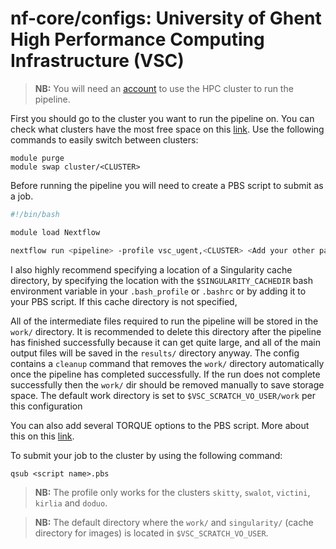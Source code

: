 # nf-core/configs: University of Ghent High Performance Computing Infrastructure (VSC)

> **NB:** You will need an [account](https://www.ugent.be/hpc/en/access/faq/access) to use the HPC cluster to run the pipeline.

First you should go to the cluster you want to run the pipeline on. You can check what clusters have the most free space on this [link](https://shieldon.ugent.be:8083/pbsmon-web-users/). Use the following commands to easily switch between clusters:

```shell
module purge
module swap cluster/<CLUSTER>
```

Before running the pipeline you will need to create a PBS script to submit as a job.

```bash
#!/bin/bash

module load Nextflow

nextflow run <pipeline> -profile vsc_ugent,<CLUSTER> <Add your other parameters>
```

I also highly recommend specifying a location of a Singularity cache directory, by specifying the location with the `$SINGULARITY_CACHEDIR` bash environment variable in your `.bash_profile` or `.bashrc` or by adding it to your PBS script. If this cache directory is not specified,

All of the intermediate files required to run the pipeline will be stored in the `work/` directory. It is recommended to delete this directory after the pipeline has finished successfully because it can get quite large, and all of the main output files will be saved in the `results/` directory anyway.
The config contains a `cleanup` command that removes the `work/` directory automatically once the pipeline has completed successfully. If the run does not complete successfully then the `work/` dir should be removed manually to save storage space. The default work directory is set to `$VSC_SCRATCH_VO_USER/work` per this configuration

You can also add several TORQUE options to the PBS script. More about this on this [link](http://hpcugent.github.io/vsc_user_docs/pdf/intro-HPC-linux-gent.pdf#appendix.B).

To submit your job to the cluster by using the following command:

```shell
qsub <script name>.pbs
```

> **NB:** The profile only works for the clusters `skitty`, `swalot`, `victini`, `kirlia` and `doduo`.

> **NB:** The default directory where the `work/` and `singularity/` (cache directory for images) is located in `$VSC_SCRATCH_VO_USER`.
